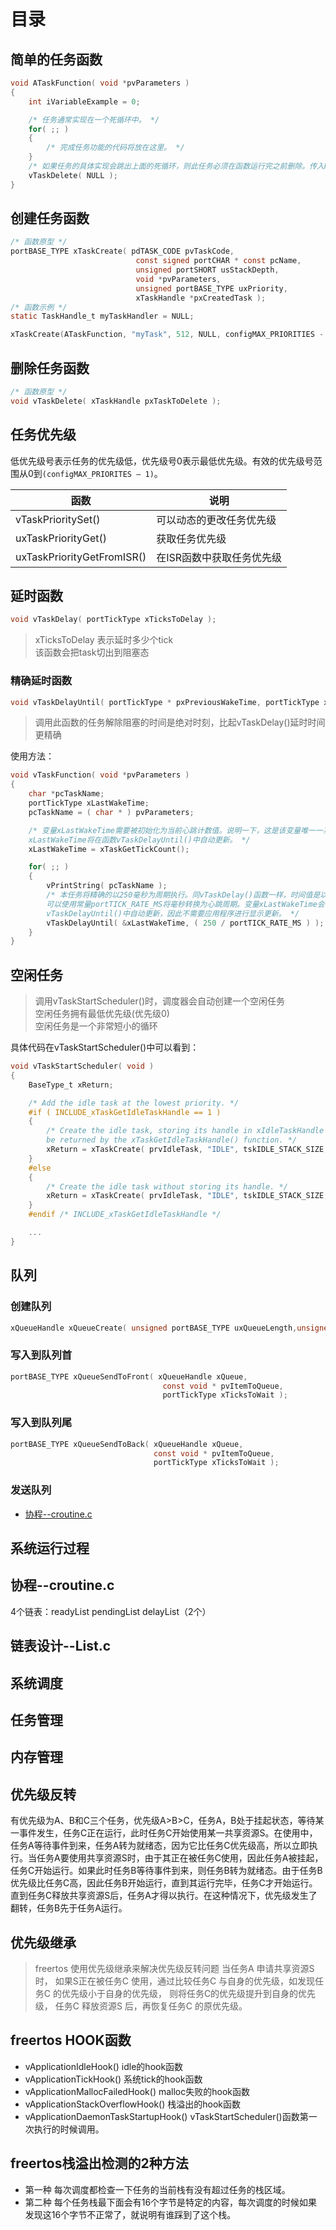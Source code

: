 # 目录

## 简单的任务函数
```c
void ATaskFunction( void *pvParameters )
{
    int iVariableExample = 0;

    /* 任务通常实现在一个死循环中。 */
    for( ;; )
    {
        /* 完成任务功能的代码将放在这里。 */
    }
    /* 如果任务的具体实现会跳出上面的死循环，则此任务必须在函数运行完之前删除。传入NULL参数表示删除的是当前任务 */
    vTaskDelete( NULL );
}
```
## 创建任务函数
```c
/* 函数原型 */
portBASE_TYPE xTaskCreate( pdTASK_CODE pvTaskCode,
                            const signed portCHAR * const pcName,
                            unsigned portSHORT usStackDepth,
                            void *pvParameters,
                            unsigned portBASE_TYPE uxPriority,
                            xTaskHandle *pxCreatedTask );
/* 函数示例 */
static TaskHandle_t myTaskHandler = NULL;

xTaskCreate(ATaskFunction, "myTask", 512, NULL, configMAX_PRIORITIES - 4, &myTaskHandler);
```

## 删除任务函数
```c
/* 函数原型 */
void vTaskDelete( xTaskHandle pxTaskToDelete );
```

## 任务优先级
低优先级号表示任务的优先级低，优先级号0表示最低优先级。有效的优先级号范围从0到`(configMAX_PRIORITES – 1)`。

|函数|说明|
|---|---|
|vTaskPrioritySet()|可以动态的更改任务优先级|
|uxTaskPriorityGet()|获取任务优先级|
|uxTaskPriorityGetFromISR()|在ISR函数中获取任务优先级|

## 延时函数
```c
void vTaskDelay( portTickType xTicksToDelay );
```
> xTicksToDelay 表示延时多少个tick \
> 该函数会把task切出到阻塞态

### 精确延时函数
```c
void vTaskDelayUntil( portTickType * pxPreviousWakeTime, portTickType xTimeIncrement );
```
> 调用此函数的任务解除阻塞的时间是绝对时刻，比起vTaskDelay()延时时间更精确

使用方法：

```c
void vTaskFunction( void *pvParameters )
{
    char *pcTaskName;
    portTickType xLastWakeTime;
    pcTaskName = ( char * ) pvParameters;

    /* 变量xLastWakeTime需要被初始化为当前心跳计数值。说明一下，这是该变量唯一一次被显式赋值。之后，
    xLastWakeTime将在函数vTaskDelayUntil()中自动更新。 */
    xLastWakeTime = xTaskGetTickCount();

    for( ;; )
    {
        vPrintString( pcTaskName );
        /* 本任务将精确的以250毫秒为周期执行。同vTaskDelay()函数一样，时间值是以心跳周期为单位的，
        可以使用常量portTICK_RATE_MS将毫秒转换为心跳周期。变量xLastWakeTime会在
        vTaskDelayUntil()中自动更新，因此不需要应用程序进行显示更新。 */
        vTaskDelayUntil( &xLastWakeTime, ( 250 / portTICK_RATE_MS ) );
    }
}
```

## 空闲任务

> 调用vTaskStartScheduler()时，调度器会自动创建一个空闲任务 \
> 空闲任务拥有最低优先级(优先级0) \
> 空闲任务是一个非常短小的循环

具体代码在vTaskStartScheduler()中可以看到：

```c
void vTaskStartScheduler( void )
{
    BaseType_t xReturn;

    /* Add the idle task at the lowest priority. */
    #if ( INCLUDE_xTaskGetIdleTaskHandle == 1 )
    {
        /* Create the idle task, storing its handle in xIdleTaskHandle so it can
        be returned by the xTaskGetIdleTaskHandle() function. */
        xReturn = xTaskCreate( prvIdleTask, "IDLE", tskIDLE_STACK_SIZE, ( void * ) NULL, ( tskIDLE_PRIORITY | portPRIVILEGE_BIT ), &xIdleTaskHandle ); /*lint !e961 MISRA exception, justified as it is not a redundant explicit cast to all supported compilers. */
    }
    #else
    {
        /* Create the idle task without storing its handle. */
        xReturn = xTaskCreate( prvIdleTask, "IDLE", tskIDLE_STACK_SIZE, ( void * ) NULL, ( tskIDLE_PRIORITY | portPRIVILEGE_BIT ), NULL );  /*lint !e961 MISRA exception, justified as it is not a redundant explicit cast to all supported compilers. */
    }
    #endif /* INCLUDE_xTaskGetIdleTaskHandle */

    ...
}
```

## 队列
### 创建队列
```c
xQueueHandle xQueueCreate( unsigned portBASE_TYPE uxQueueLength,unsigned portBASE_TYPE uxItemSize );
```

### 写入到队列首
```c
portBASE_TYPE xQueueSendToFront( xQueueHandle xQueue,
                                  const void * pvItemToQueue,
                                  portTickType xTicksToWait );
```
### 写入到队列尾
```c
portBASE_TYPE xQueueSendToBack( xQueueHandle xQueue,
                                const void * pvItemToQueue,
                                portTickType xTicksToWait );
```

### 发送队列

* [协程--croutine.c](#协程--croutine.c)

## 系统运行过程

## 协程--croutine.c
4个链表：readyList  pendingList  delayList（2个）
## 链表设计--List.c

## 系统调度

## 任务管理

## 内存管理

## 优先级反转
有优先级为A、B和C三个任务，优先级A>B>C，任务A，B处于挂起状态，等待某一事件发生，任务C正在运行，此时任务C开始使用某一共享资源S。在使用中，任务A等待事件到来，任务A转为就绪态，因为它比任务C优先级高，所以立即执行。当任务A要使用共享资源S时，由于其正在被任务C使用，因此任务A被挂起，任务C开始运行。如果此时任务B等待事件到来，则任务B转为就绪态。由于任务B优先级比任务C高，因此任务B开始运行，直到其运行完毕，任务C才开始运行。直到任务C释放共享资源S后，任务A才得以执行。在这种情况下，优先级发生了翻转，任务B先于任务A运行。

## 优先级继承
> freertos 使用优先级继承来解决优先级反转问题
当任务A 申请共享资源S 时， 如果S正在被任务C 使用，通过比较任务C 与自身的优先级，如发现任务C 的优先级小于自身的优先级， 则将任务C的优先级提升到自身的优先级， 任务C 释放资源S 后，再恢复任务C 的原优先级。

## freertos HOOK函数
* vApplicationIdleHook()
    idle的hook函数
* vApplicationTickHook()
    系统tick的hook函数
* vApplicationMallocFailedHook()
    malloc失败的hook函数
* vApplicationStackOverflowHook()
    栈溢出的hook函数
* vApplicationDaemonTaskStartupHook()
    vTaskStartScheduler()函数第一次执行的时候调用。

## freertos栈溢出检测的2种方法
* 第一种
    每次调度都检查一下任务的当前栈有没有超过任务的栈区域。
* 第二种
    每个任务栈最下面会有16个字节是特定的内容，每次调度的时候如果发现这16个字节不正常了，就说明有谁踩到了这个栈。



